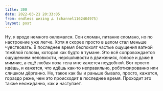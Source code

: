```yaml
---
title: 300
date: 2022-03-21 20:33:05
from: endless шизing ⍼ (channel1162404975)
layout: post
---
```


Ну, я вроде немного оклемался. Сон сломан, питание сломано, но по настроение уже легче. Хотя я скорее просто в целом стал меньше чувствовать.
В последнее время беспокоят частые ощущения ватной тяжёлой головы, которая как будто в тумане. Это всё сопровождается ощущением неловкости, неряшливости в движениях, голосе и даже в мимике, а ещё любая поза тела мне кажется неудобной. Вот просто идёшь, и кажется, что идёшь как-то неправильно, роботизированно или слишком дёрганно.
Не, такое как бы и раньше бывало, просто, кажется, гораздо реже, чем это происходит в последнее время. Проходит это также неожиданно, как и наступает.
